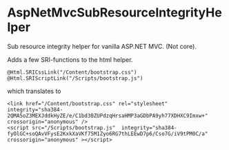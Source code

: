 # AspNetMvcSubResourceIntegrityHelper
Sub resource integrity helper for vanilla ASP.NET MVC. (Not core).

Adds a few SRI-functions to the html helper.

```
@Html.SRICssLink("/Content/bootstrap.css")
@Html.SRIScriptLink("/Scripts/bootstrap.js")
```
which translates to
```
<link href="/Content/bootstrap.css" rel="stylesheet"  integrity="sha384-2QMA5oZ3MEXJddkHyZE/e/C1bd30ZUPdzqHrsaHMP3aGDbPA9yh77XDHXC9Imxw+" crossorigin="anonymous" />
<script src="/Scripts/bootstrap.js"  integrity="sha384-fyOlGC+soQAvVFysE2KxkXaVKf75M1Zyo6RG7thLEEwD7p6/Cso7G/iV9tPM0C/a" crossorigin="anonymous" ></script>
```


